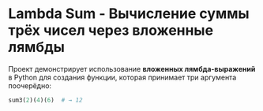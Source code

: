 # Lambda Sum - Вычисление суммы трёх чисел через вложенные лямбды

Проект демонстрирует использование **вложенных лямбда-выражений** в Python для создания функции, которая принимает три аргумента поочерёдно:

```python
sum3(2)(4)(6)  # → 12
```
